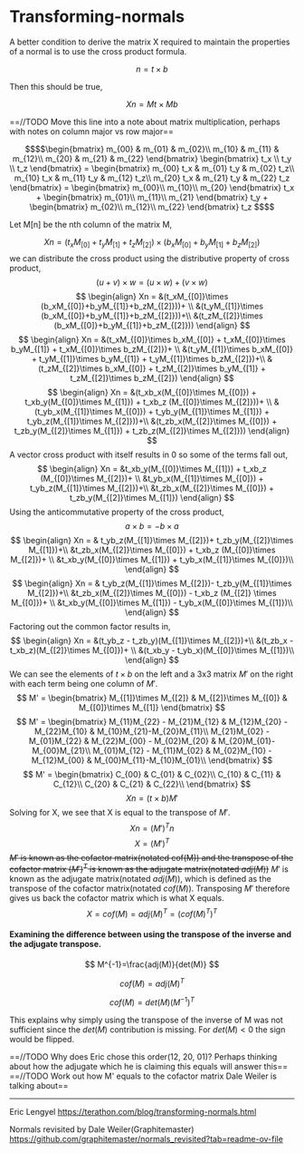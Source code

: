 # Transforming-normals
A better condition to derive the matrix X required to maintain the properties of a normal is to use the cross product formula.

$$
n = t\times b
$$

Then this should be true,

$$
Xn = Mt\times Mb
$$

==//TODO Move this line into a note about matrix multiplication, perhaps with notes on column major vs row major==
```math
$$\begin{bmatrix}
m_{00} & m_{01} & m_{02}\\
m_{10} & m_{11} & m_{12}\\
m_{20} & m_{21} & m_{22}
\end{bmatrix} 
\begin{bmatrix}
t_x \\
t_y \\
t_z 
\end{bmatrix} 
=
\begin{bmatrix}
m_{00} t_x & m_{01} t_y & m_{02} t_z\\
m_{10} t_x & m_{11} t_y & m_{12} t_z\\
m_{20} t_x & m_{21} t_y & m_{22} t_z
\end{bmatrix} 
=
\begin{bmatrix}
m_{00}\\
m_{10}\\
m_{20}
\end{bmatrix} t_x +
\begin{bmatrix}
m_{01}\\
m_{11}\\
m_{21}
\end{bmatrix} t_y +
\begin{bmatrix}
m_{02}\\
m_{12}\\
m_{22}
\end{bmatrix} t_z
$$
```

Let M\[n] be the nth column of the matrix M,

$$
Xn = (t_xM_{[0]}+t_yM_{[1]}+t_zM_{[2]})\times (b_xM_{[0]}+b_yM_{[1]}+b_zM_{[2]})
$$
we can distribute the cross product using the distributive property of cross product,
$$
(u+v)\times w=(u\times w)+(v\times w)
$$
$$
\begin{align}
Xn = &(t_xM_{[0]}\times (b_xM_{[0]}+b_yM_{[1]}+b_zM_{[2]}))+ \\
&(t_yM_{[1]}\times (b_xM_{[0]}+b_yM_{[1]}+b_zM_{[2]}))+\\
&(t_zM_{[2]}\times (b_xM_{[0]}+b_yM_{[1]}+b_zM_{[2]}))
\end{align}
$$
$$
\begin{align}
Xn = &(t_xM_{[0]}\times b_xM_{[0]} + t_xM_{[0]}\times b_yM_{[1]} + t_xM_{[0]}\times b_zM_{[2]})+ \\
&(t_yM_{[1]}\times b_xM_{[0]} + t_yM_{[1]}\times b_yM_{[1]} + t_yM_{[1]}\times b_zM_{[2]})+\\
&(t_zM_{[2]}\times b_xM_{[0]} + t_zM_{[2]}\times b_yM_{[1]} + t_zM_{[2]}\times b_zM_{[2]})
\end{align}
$$
$$
\begin{align}
Xn = &(t_xb_x(M_{[0]}\times M_{[0]}) + t_xb_y(M_{[0]}\times M_{[1]}) + t_xb_z (M_{[0]}\times M_{[2]}))+ \\
&(t_yb_x(M_{[1]}\times M_{[0]}) + t_yb_y(M_{[1]}\times M_{[1]}) + t_yb_z(M_{[1]}\times M_{[2]}))+\\
&(t_zb_x(M_{[2]}\times M_{[0]}) + t_zb_y(M_{[2]}\times M_{[1]}) + t_zb_z(M_{[2]}\times M_{[2]}))
\end{align}
$$
A vector cross product with itself results in $0$ so some of the terms fall out,
$$
\begin{align}
Xn = &t_xb_y(M_{[0]}\times M_{[1]}) + t_xb_z (M_{[0]}\times M_{[2]})+ \\
&t_yb_x(M_{[1]}\times M_{[0]}) + t_yb_z(M_{[1]}\times M_{[2]})+\\
&t_zb_x(M_{[2]}\times M_{[0]}) + t_zb_y(M_{[2]}\times M_{[1]})
\end{align}
$$
Using the anticommutative property of the cross product,
$$
a\times b = -b\times a
$$
$$
\begin{align}
Xn = & t_yb_z(M_{[1]}\times M_{[2]})+ t_zb_y(M_{[2]}\times M_{[1]})+\\
&t_zb_x(M_{[2]}\times M_{[0]}) + t_xb_z (M_{[0]}\times M_{[2]})+ \\
&t_xb_y(M_{[0]}\times M_{[1]}) + t_yb_x(M_{[1]}\times M_{[0]})\\
\end{align}
$$
$$
\begin{align}
Xn = & t_yb_z(M_{[1]}\times M_{[2]})- t_zb_y(M_{[1]}\times M_{[2]})+\\
&t_zb_x(M_{[2]}\times M_{[0]}) - t_xb_z (M_{[2]} \times M_{[0]})+ \\
&t_xb_y(M_{[0]}\times M_{[1]}) - t_yb_x(M_{[0]}\times M_{[1]})\\
\end{align}
$$
Factoring out the common factor results in,
$$
\begin{align}
Xn = &(t_yb_z - t_zb_y)(M_{[1]}\times M_{[2]})+\\
&(t_zb_x - t_xb_z)(M_{[2]}\times M_{[0]})+ \\
&(t_xb_y - t_yb_x)(M_{[0]}\times M_{[1]})\\
\end{align}
$$
We can see the elements of $t \times b$ on the left and a 3x3 matrix $M'$ on the right with each term being one column of $M'$.
$$
M' = 
\begin{bmatrix}
M_{[1]}\times M_{[2]} & M_{[2]}\times M_{[0]} & M_{[0]}\times M_{[1]}
\end{bmatrix} 
$$
$$
M' = 
\begin{bmatrix}
M_{11}M_{22} - M_{21}M_{12} & M_{12}M_{20} - M_{22}M_{10} & M_{10}M_{21}-M_{20}M_{11}\\
M_{21}M_{02} - M_{01}M_{22} & M_{22}M_{00} - M_{02}M_{20} & M_{20}M_{01}-M_{00}M_{21}\\
M_{01}M_{12} - M_{11}M_{02} & M_{02}M_{10} - M_{12}M_{00} & M_{00}M_{11}-M_{10}M_{01}\\
\end{bmatrix} 
$$
$$
M' = 
\begin{bmatrix}
C_{00} & C_{01} & C_{02}\\
C_{10} & C_{11} & C_{12}\\
C_{20} & C_{21} & C_{22}\\
\end{bmatrix} 
$$
$$
Xn = (t\times b) M'
$$
Solving for X, we see that X is equal to the transpose of $M'$.
$$
Xn = (M')^Tn
$$
$$
X=(M')^T
$$
~~$M'$ is known as the cofactor matrix(notated cof(M)) and the transpose of the cofactor matrix $(M')^T$ is known as the adjugate matrix(notated $adj(M)$)~~
$M'$ is known as the adjugate matrix(notated $adj(M)$), which is defined as the transpose of the cofactor matrix(notated $cof(M)$). Transposing $M'$ therefore gives us back the cofactor matrix which is what X equals.
$$
X= cof(M) = adj(M)^T = (cof(M)^T)^T
$$


#### Examining the difference between using the transpose of the inverse and the adjugate transpose.

$$
M^{-1}=\frac{adj(M)}{det(M)}
$$

$$
cof(M)=adj(M)^T
$$

$$
cof(M)=det(M)(M^{-1})^T
$$

This explains why simply using the transpose of the inverse of M was not sufficient since the $det(M)$ contribution is missing. For $det(M) < 0$ the sign would be flipped.  


==//TODO Why does Eric chose this order(12, 20, 01)? Perhaps thinking about how the adjugate  which he is claiming this equals will answer this==
==//TODO Work out how M' equals to the cofactor matrix Dale Weiler is talking about==


----
Eric Lengyel
https://terathon.com/blog/transforming-normals.html

Normals revisited by Dale Weiler(Graphitemaster) 
https://github.com/graphitemaster/normals_revisited?tab=readme-ov-file
